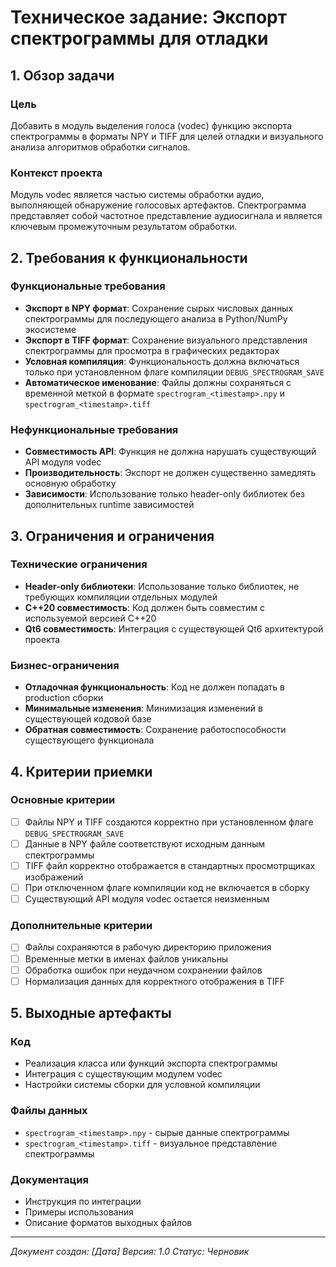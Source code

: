 # Техническое задание: Экспорт спектрограммы для отладки

## 1. Обзор задачи

### Цель
Добавить в модуль выделения голоса (vodec) функцию экспорта спектрограммы в форматы NPY и TIFF для целей отладки и визуального анализа алгоритмов обработки сигналов.

### Контекст проекта
Модуль vodec является частью системы обработки аудио, выполняющей обнаружение голосовых артефактов. Спектрограмма представляет собой частотное представление аудиосигнала и является ключевым промежуточным результатом обработки.

## 2. Требования к функциональности

### Функциональные требования
- **Экспорт в NPY формат**: Сохранение сырых числовых данных спектрограммы для последующего анализа в Python/NumPy экосистеме
- **Экспорт в TIFF формат**: Сохранение визуального представления спектрограммы для просмотра в графических редакторах
- **Условная компиляция**: Функциональность должна включаться только при установленном флаге компиляции `DEBUG_SPECTROGRAM_SAVE`
- **Автоматическое именование**: Файлы должны сохраняться с временной меткой в формате `spectrogram_<timestamp>.npy` и `spectrogram_<timestamp>.tiff`

### Нефункциональные требования
- **Совместимость API**: Функция не должна нарушать существующий API модуля vodec
- **Производительность**: Экспорт не должен существенно замедлять основную обработку
- **Зависимости**: Использование только header-only библиотек без дополнительных runtime зависимостей

## 3. Ограничения и ограничения

### Технические ограничения
- **Header-only библиотеки**: Использование только библиотек, не требующих компиляции отдельных модулей
- **C++20 совместимость**: Код должен быть совместим с используемой версией C++20
- **Qt6 совместимость**: Интеграция с существующей Qt6 архитектурой проекта

### Бизнес-ограничения
- **Отладочная функциональность**: Код не должен попадать в production сборки
- **Минимальные изменения**: Минимизация изменений в существующей кодовой базе
- **Обратная совместимость**: Сохранение работоспособности существующего функционала

## 4. Критерии приемки

### Основные критерии
- [ ] Файлы NPY и TIFF создаются корректно при установленном флаге `DEBUG_SPECTROGRAM_SAVE`
- [ ] Данные в NPY файле соответствуют исходным данным спектрограммы
- [ ] TIFF файл корректно отображается в стандартных просмотрщиках изображений
- [ ] При отключенном флаге компиляции код не включается в сборку
- [ ] Существующий API модуля vodec остается неизменным

### Дополнительные критерии
- [ ] Файлы сохраняются в рабочую директорию приложения
- [ ] Временные метки в именах файлов уникальны
- [ ] Обработка ошибок при неудачном сохранении файлов
- [ ] Нормализация данных для корректного отображения в TIFF

## 5. Выходные артефакты

### Код
- Реализация класса или функций экспорта спектрограммы
- Интеграция с существующим модулем vodec
- Настройки системы сборки для условной компиляции

### Файлы данных
- `spectrogram_<timestamp>.npy` - сырые данные спектрограммы
- `spectrogram_<timestamp>.tiff` - визуальное представление спектрограммы

### Документация
- Инструкция по интеграции
- Примеры использования
- Описание форматов выходных файлов

---

*Документ создан: [Дата]*
*Версия: 1.0*
*Статус: Черновик*
